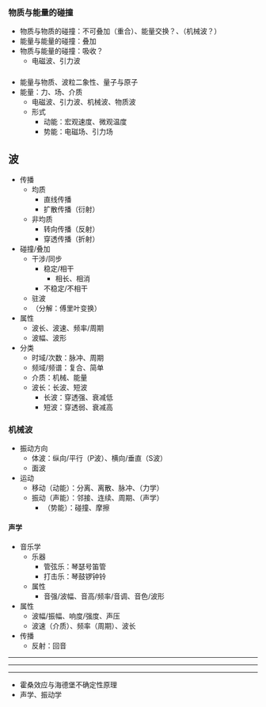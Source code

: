 ### 物质与能量的碰撞
- 物质与物质的碰撞：不可叠加（重合）、能量交换？、（机械波？）
- 能量与能量的碰撞：叠加
- 物质与能量的碰撞：吸收？
  - 电磁波、引力波

###
- 能量与物质、波粒二象性、量子与原子
- 能量：力、场、介质
  - 电磁波、引力波、机械波、物质波
  - 形式
    - 动能：宏观速度、微观温度
    - 势能：电磁场、引力场


## 波
- 传播
  - 均质
    - 直线传播
    - 扩散传播（衍射）
  - 非均质
    - 转向传播（反射）
    - 穿透传播（折射）
- 碰撞/叠加
  - 干涉/同步
    - 稳定/相干
      - 相长、相消
    - 不稳定/不相干
  - 驻波
  - （分解：傅里叶变换）
- 属性
  - 波长、波速、频率/周期
  - 波幅、波形
- 分类
  - 时域/次数：脉冲、周期
  - 频域/频谱：复合、简单
  - 介质：机械、能量
  - 波长：长波、短波
    - 长波：穿透强、衰减低
    - 短波：穿透弱、衰减高

### 机械波
- 振动方向
  - 体波：纵向/平行（P波）、横向/垂直（S波）
  - 面波
- 运动
  - 移动（动能）：分离、离散、脉冲、（力学）
  - 振动（声能）：邻接、连续、周期、（声学）
    - （势能）：碰撞、摩擦
#### 声学
- 音乐学
  - 乐器
    - 管弦乐：琴瑟号笛管
    - 打击乐：琴鼓锣钟铃
  - 属性
    - 音强/波幅、音高/频率/音调、音色/波形
- 属性
  - 波幅/振幅、响度/强度、声压
  - 波速（介质）、频率（周期）、波长
- 传播
  - 反射：回音

---
---
---
- 霍桑效应与海德堡不确定性原理
- 声学、振动学
